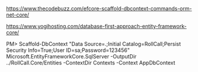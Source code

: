 https://www.thecodebuzz.com/efcore-scaffold-dbcontext-commands-orm-net-core/

https://www.yogihosting.com/database-first-approach-entity-framework-core/

PM> Scaffold-DbContext "Data Source=.;Initial Catalog=RollCall;Persist Security Info=True;User ID=sa;Password=123456" Microsoft.EntityFrameworkCore.SqlServer -OutputDir ../RollCall.Core/Entities -ContextDir Contexts -Context AppDbContext